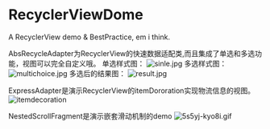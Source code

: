 # RecyclerViewDome
A RecyclerView demo &amp; BestPractice, em i think.

AbsRecycleAdapter为RecyclerView的快速数据适配类,而且集成了单选和多选功能，视图可以完全自定义哦。
单选样式图：
![sinle.jpg](http://upload-images.jianshu.io/upload_images/685394-822108d27c974469.jpg?imageMogr2/auto-orient/strip%7CimageView2/2/w/1240)
多选样式图：
![multichoice.jpg](http://upload-images.jianshu.io/upload_images/685394-68743dccd93ac299.jpg?imageMogr2/auto-orient/strip%7CimageView2/2/w/1240)
多选后的结果图：
![result.jpg](http://upload-images.jianshu.io/upload_images/685394-c60de5dff122e2fb.jpg?imageMogr2/auto-orient/strip%7CimageView2/2/w/1240)

ExpressAdapter是演示RecyclerView的itemDororation实现物流信息的视图。
![itemdecoration](https://upload-images.jianshu.io/upload_images/685394-93d5771213c3b079.jpg?imageMogr2/auto-orient/strip%7CimageView2/2/w/1240)

NestedScrollFragment是演示嵌套滑动机制的demo
![5s5yj-kyo8i.gif](https://upload-images.jianshu.io/upload_images/685394-0e8f857f20a45fba.gif?imageMogr2/auto-orient/strip)

